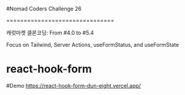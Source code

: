 #Nomad Coders Challenge 26

===============================

캐럿마켓 클론코딩: From #4.0 to #5.4

Focus on Tailwind, Server Actions, useFormStatus, and useFormState

# react-hook-form

#Demo
https://react-hook-form-dun-eight.vercel.app/
